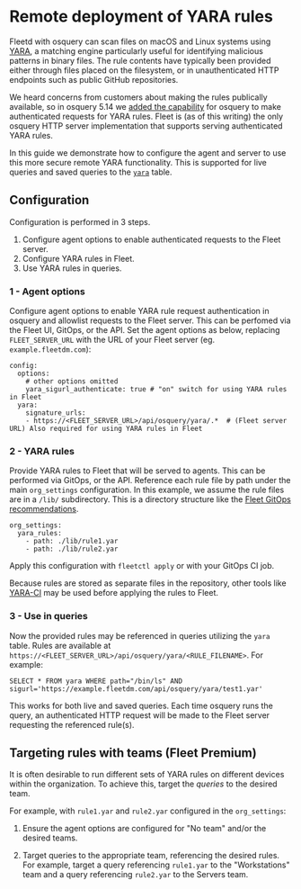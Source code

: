 # Remote deployment of YARA rules

Fleetd with osquery can scan files on macOS and Linux systems using
[YARA](https://virustotal.github.io/yara/), a matching engine particularly useful for
identifying malicious patterns in binary files. The rule contents have typically been provided
either through files placed on the filesystem, or in unauthenticated HTTP endpoints such as public
GitHub repositories.

We heard concerns from customers about making the rules publically available, so in osquery 5.14
we [added the capability](https://github.com/osquery/osquery/pull/8437) for osquery to make
authenticated requests for YARA rules. Fleet is (as of this writing) the only osquery HTTP server
implementation that supports serving authenticated YARA rules.

In this guide we demonstrate how to configure the agent and server to use this more secure remote
YARA functionality. This is supported for live queries and saved queries to the
[`yara`](https://fleetdm.com/tables/yara) table.

## Configuration

Configuration is performed in 3 steps.

1) Configure agent options to enable authenticated requests to the Fleet server.
2) Configure YARA rules in Fleet.
3) Use YARA rules in queries.

### 1 - Agent options

Configure agent options to enable YARA rule request authentication in osquery and allowlist requests
to the Fleet server. This can be perfomed via the Fleet UI, GitOps, or the API. Set the agent
options as below, replacing `FLEET_SERVER_URL` with the URL of your Fleet server (eg.
`example.fleetdm.com`):

```
config:
  options:
    # other options omitted
    yara_sigurl_authenticate: true # "on" switch for using YARA rules in Fleet
  yara:
    signature_urls:
    - https://<FLEET_SERVER_URL>/api/osquery/yara/.*  # (Fleet server URL) Also required for using YARA rules in Fleet
 ```

 ### 2 - YARA rules

 Provide YARA rules to Fleet that will be served to agents. This can be performed via GitOps, or the
 API. Reference each rule file by path under the main `org_settings` configuration. In this example,
 we assume the rule files are in a `/lib/` subdirectory. This is a directory structure like the
 [Fleet GitOps recommendations](https://github.com/fleetdm/fleet-gitops).

```
org_settings:
  yara_rules:
    - path: ./lib/rule1.yar
    - path: ./lib/rule2.yar
```

Apply this configuration with `fleetctl apply` or with your GitOps CI job.

Because rules are stored as separate files in the repository, other tools like
[YARA-CI](https://yara-ci.cloud.virustotal.com/) may be used before applying the rules to Fleet.

### 3 - Use in queries

Now the provided rules may be referenced in queries utilizing the `yara` table. Rules are available at
`https://<FLEET_SERVER_URL>/api/osquery/yara/<RULE_FILENAME>`. For example:

```
SELECT * FROM yara WHERE path="/bin/ls" AND sigurl='https://example.fleetdm.com/api/osquery/yara/test1.yar'
```

This works for both live and saved queries. Each time osquery runs the query, an authenticated HTTP
request will be made to the Fleet server requesting the referenced rule(s).

## Targeting rules with teams (Fleet Premium)

It is often desirable to run different sets of YARA rules on different devices within the
organization. To achieve this, target the _queries_ to the desired team.

For example, with `rule1.yar` and `rule2.yar` configured in the `org_settings`:

1. Ensure the agent options are configured for "No team" and/or the desired teams.

2. Target queries to the appropriate team, referencing the desired rules. For example, target a
   query referencing `rule1.yar` to the "Workstations" team and a query referencing `rule2.yar` to
   the Servers team.

<meta name="authorGitHubUsername" value="zwass">
<meta name="authorFullName" value="Zach Wasserman">
<meta name="publishedOn" value="2024-11-30">
<meta name="articleTitle" value="Remote deployment of YARA rules">
<meta name="category" value="guides">